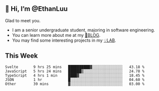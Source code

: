 ## 👋 Hi, I’m @EthanLuu

Glad to meet you.

- I am a senior undergraduate student, majoring in software engineering.
- You can learn more about me at my [📝BLOG](https://blog.ethanloo.cn).
- You may find some interesting projects in my [💡LAB](https://lab.ethanloo.cn).

## This Week
<!--START_SECTION:waka-->
```text
Svelte       9 hrs 25 mins   ██████████▓░░░░░░░░░░░░░░   43.18 % 
JavaScript   5 hrs 24 mins   ██████▒░░░░░░░░░░░░░░░░░░   24.78 % 
TypeScript   4 hrs 1 min     ████▓░░░░░░░░░░░░░░░░░░░░   18.45 % 
JSON         1 hr            █░░░░░░░░░░░░░░░░░░░░░░░░   04.60 % 
Other        39 mins         ▓░░░░░░░░░░░░░░░░░░░░░░░░   03.00 % 
```
<!--END_SECTION:waka-->
